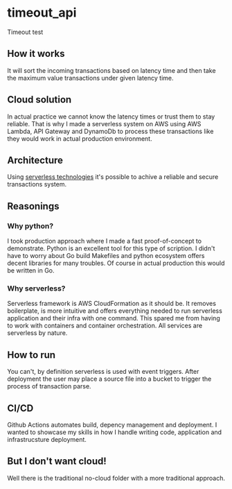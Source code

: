 # timeout_api
Timeout test 

## How it works

It will sort the incoming transactions based on latency time and then take the maximum value transactions under given latency time.

## Cloud solution

In actual practice we cannot know the latency times or trust them to stay reliable. That is why I made a serverless system on AWS using AWS Lambda, API Gateway and DynamoDb to process these transactions like they would work in actual production environment.

## Architecture

Using [serverless technologies](screenshot.png) it's possible to achive a reliable and secure transactions system. 

## Reasonings

### Why python?

I took production approach where I made a fast proof-of-concept to demonstrate. Python is an excellent tool for this type of scription. I didn't have to worry about Go build Makefiles and python ecosystem offers decent libraries for many troubles. Of course in actual production this would be written in Go.

### Why serverless?

Serverless framework is AWS CloudFormation as it should be. It removes boilerplate, is more intuitive and offers everything needed to run serverless application and their infra with one command. This spared me from having to work with containers and container orchestration. All services are serverless by nature.

## How to run

You can't, by definition serverless is used with event triggers. After deployment the user may place a source file into a bucket to trigger the process of transaction parse.

## CI/CD

Github Actions automates build, depency management and deployment. I wanted to showcase my skills in how I handle writing code, application and infrastrucsture deployment.

## But I don't want cloud!

Well there is the traditional no-cloud folder with a more traditional approach. 
